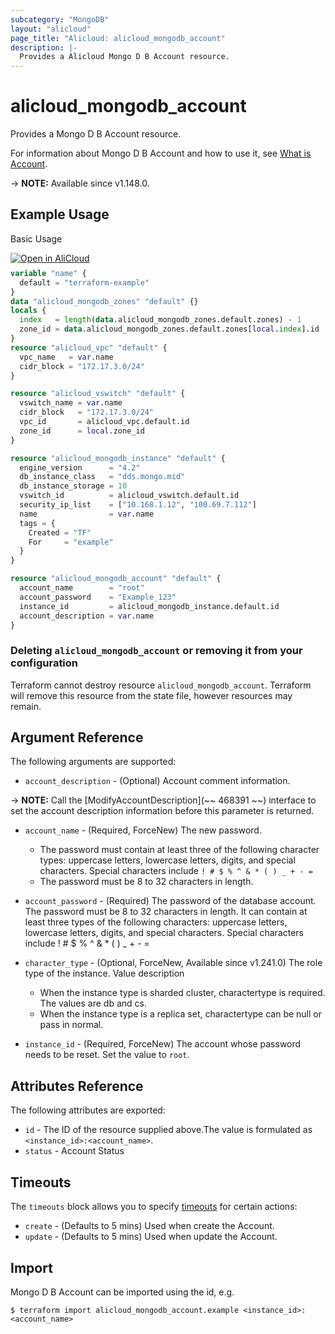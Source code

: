 ```yaml
---
subcategory: "MongoDB"
layout: "alicloud"
page_title: "Alicloud: alicloud_mongodb_account"
description: |-
  Provides a Alicloud Mongo D B Account resource.
---
```


# alicloud_mongodb_account

Provides a Mongo D B Account resource.



For information about Mongo D B Account and how to use it, see [What is Account](https://www.alibabacloud.com/help/en/doc-detail/62154.html).

-> **NOTE:** Available since v1.148.0.

## Example Usage

Basic Usage

<div style="display: block;margin-bottom: 40px;"><div class="oics-button" style="float: right;position: absolute;margin-bottom: 10px;">
  <a href="https://api.aliyun.com/terraform?resource=alicloud_mongodb_account&exampleId=6b410fdc-06af-0ce6-22f7-149630f8a0982c790f03&activeTab=example&spm=docs.r.mongodb_account.0.6b410fdc06&intl_lang=EN_US" target="_blank">
    <img alt="Open in AliCloud" src="https://img.alicdn.com/imgextra/i1/O1CN01hjjqXv1uYUlY56FyX_!!6000000006049-55-tps-254-36.svg" style="max-height: 44px; max-width: 100%;">
  </a>
</div></div>

```terraform
variable "name" {
  default = "terraform-example"
}
data "alicloud_mongodb_zones" "default" {}
locals {
  index   = length(data.alicloud_mongodb_zones.default.zones) - 1
  zone_id = data.alicloud_mongodb_zones.default.zones[local.index].id
}
resource "alicloud_vpc" "default" {
  vpc_name   = var.name
  cidr_block = "172.17.3.0/24"
}

resource "alicloud_vswitch" "default" {
  vswitch_name = var.name
  cidr_block   = "172.17.3.0/24"
  vpc_id       = alicloud_vpc.default.id
  zone_id      = local.zone_id
}

resource "alicloud_mongodb_instance" "default" {
  engine_version      = "4.2"
  db_instance_class   = "dds.mongo.mid"
  db_instance_storage = 10
  vswitch_id          = alicloud_vswitch.default.id
  security_ip_list    = ["10.168.1.12", "100.69.7.112"]
  name                = var.name
  tags = {
    Created = "TF"
    For     = "example"
  }
}

resource "alicloud_mongodb_account" "default" {
  account_name        = "root"
  account_password    = "Example_123"
  instance_id         = alicloud_mongodb_instance.default.id
  account_description = var.name
}
```

### Deleting `alicloud_mongodb_account` or removing it from your configuration

Terraform cannot destroy resource `alicloud_mongodb_account`. Terraform will remove this resource from the state file, however resources may remain.

## Argument Reference

The following arguments are supported:
* `account_description` - (Optional) Account comment information.

-> **NOTE:**  Call the [ModifyAccountDescription](~~ 468391 ~~) interface to set the account description information before this parameter is returned.

* `account_name` - (Required, ForceNew) The new password.

  - The password must contain at least three of the following character types: uppercase letters, lowercase letters, digits, and special characters. Special characters include `! # $ % ^ & * ( ) _ + - =`
  - The password must be 8 to 32 characters in length.
* `account_password` - (Required) The password of the database account. The password must be 8 to 32 characters in length. It can contain at least three types of the following characters: uppercase letters, lowercase letters, digits, and special characters. Special characters include ! # $ % ^ & \* ( ) \_ + - =
* `character_type` - (Optional, ForceNew, Available since v1.241.0) The role type of the instance. Value description

  - When the instance type is sharded cluster, charactertype is required. The values are db and cs.
  - When the instance type is a replica set, charactertype can be null or pass in normal.
* `instance_id` - (Required, ForceNew) The account whose password needs to be reset. Set the value to `root`.

## Attributes Reference

The following attributes are exported:
* `id` - The ID of the resource supplied above.The value is formulated as `<instance_id>:<account_name>`.
* `status` - Account Status

## Timeouts

The `timeouts` block allows you to specify [timeouts](https://developer.hashicorp.com/terraform/language/resources/syntax#operation-timeouts) for certain actions:
* `create` - (Defaults to 5 mins) Used when create the Account.
* `update` - (Defaults to 5 mins) Used when update the Account.

## Import

Mongo D B Account can be imported using the id, e.g.

```shell
$ terraform import alicloud_mongodb_account.example <instance_id>:<account_name>
```